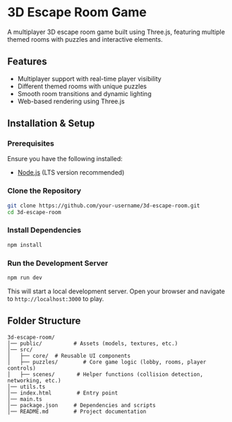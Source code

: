 # 3D Escape Room Game

A multiplayer 3D escape room game built using Three.js, featuring multiple themed rooms with puzzles and interactive elements.

## Features
- Multiplayer support with real-time player visibility
- Different themed rooms with unique puzzles
- Smooth room transitions and dynamic lighting
- Web-based rendering using Three.js

## Installation & Setup

### Prerequisites
Ensure you have the following installed:
- [Node.js](https://nodejs.org/) (LTS version recommended)

### Clone the Repository
```sh
git clone https://github.com/your-username/3d-escape-room.git
cd 3d-escape-room
```

### Install Dependencies
```sh
npm install
```

### Run the Development Server
```sh
npm run dev
```
This will start a local development server. Open your browser and navigate to `http://localhost:3000` to play.

## Folder Structure
```
3d-escape-room/
│── public/          # Assets (models, textures, etc.)
│── src/
│   ├── core/  # Reusable UI components
│   ├── puzzles/        # Core game logic (lobby, rooms, player controls)
│   ├── scenes/       # Helper functions (collision detection, networking, etc.)
│── utils.ts
│── index.html        # Entry point
│── main.ts          
│── package.json     # Dependencies and scripts
│── README.md        # Project documentation
```


